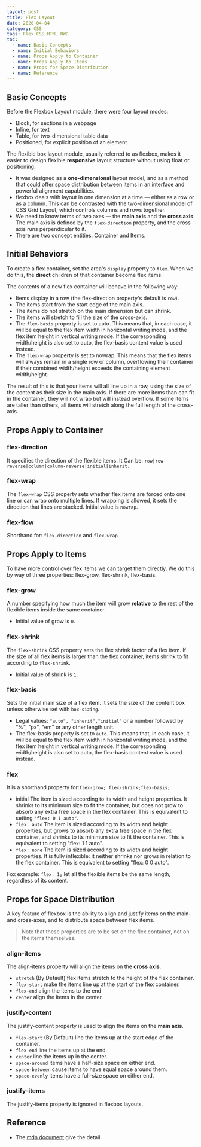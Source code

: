 ```yaml
---
layout: post
title: Flex Layout
date: 2020-04-04
category: CSS
tags: Flex CSS HTML RWD
toc: 
  - name: Basic Concepts
  - name: Initial Behaviors
  - name: Props Apply to Container
  - name: Props Apply to Items
  - name: Props for Space Distribution
  - name: Reference
---
```


## Basic Concepts 

Before the Flexbox Layout module, there were four layout modes:
- Block, for sections in a webpage
- Inline, for text
- Table, for two-dimensional table data
- Positioned, for explicit position of an element

The flexible box layout module, usually referred to as flexbox,  makes it easier to design flexible **responsive** layout structure without using float or positioning. 
- It was designed as a **one-dimensional** layout model, and as a method that could offer space distribution between items in an interface and powerful alignment capabilities. 
- flexbox deals with layout in one dimension at a time — either as a row or as a column. This can be contrasted with the two-dimensional model of CSS Grid Layout, which controls columns and rows together.
- We need to know terms of two axes — the **main axis** and the **cross axis**. The main axis is defined by the `flex-direction` property, and the cross axis runs perpendicular to it.
- There are two concept entities: Container and Items.

## Initial Behaviors

To create a flex container, set the area's `display` property to `flex`. When we do this, the **direct** children of that container become flex items.

The contents of a new flex container will behave in the following way:

- Items display in a row (the flex-direction property's default is `row`).
- The items start from the start edge of the main axis.
- The items do not stretch on the main dimension but can shrink.
- The items will stretch to fill the size of the cross-axis.
- The `flex-basis` property is set to auto. This means that, in each case, it will be equal to the flex item width in horizontal writing mode, and the flex item height in vertical writing mode. If the corresponding width/height is also set to auto, the flex-basis content value is used instead.
- The `flex-wrap` property is set to nowrap. This means that the flex items will always remain in a single row or column, overflowing their container if their combined width/height exceeds the containing element width/height.

The result of this is that your items will all line up in a row, using the size of the content as their size in the main axis. If there are more items than can fit in the container, they will not wrap but will instead overflow. If some items are taller than others, all items will stretch along the full length of the cross-axis.

## Props Apply to Container

### flex-direction
It specifies the direction of the flexible items.
It Can be: `row|row-reverse|column|column-reverse|initial|inherit;`

### flex-wrap 
The `flex-wrap` CSS property sets whether flex items are forced onto one line or can wrap onto multiple lines. 
If wrapping is allowed, it sets the direction that lines are stacked.
Initial value	is `nowrap`.

### flex-flow
Shorthand for: `flex-direction` and `flex-wrap`

## Props Apply to Items

To have more control over flex items we can target them directly. We do this by way of three properties: flex-grow, flex-shrink, flex-basis.

### flex-grow	
A number specifying how much the item will grow **relative** to the rest of the flexible items inside the same container.
- Initial value	of grow is `0`. 

### flex-shrink	
The `flex-shrink` CSS property sets the flex shrink factor of a flex item. If the size of all flex items is larger than the flex container, items shrink to fit according to `flex-shrink`.
- Initial value	of shrink is `1`.

### flex-basis	

Sets the initial main size of a flex item. It sets the size of the content box unless otherwise set with `box-sizing`.
- Legal values: `"auto", "inherit","initial"` or a number followed by "%", "px", "em" or any other length unit.
- The flex-basis property is set to `auto`. This means that, in each case, it will be equal to the flex item width in horizontal writing mode, and the flex item height in vertical writing mode. If the corresponding width/height is also set to auto, the flex-basis content value is used instead.

### flex

It is a shorthand property for:`flex-grow; flex-shrink;flex-basis;`

- initial
The item is sized according to its width and height properties. It shrinks to its minimum size to fit the container, but does not grow to absorb any extra free space in the flex container. This is equivalent to setting `"flex: 0 1 auto"`.
- `flex: auto`
The item is sized according to its width and height properties, but grows to absorb any extra free space in the flex container, and shrinks to its minimum size to fit the container. This is equivalent to setting "flex: 1 1 auto".
- `flex: none`
The item is sized according to its width and height properties. It is fully inflexible: it neither shrinks nor grows in relation to the flex container. This is equivalent to setting "flex: 0 0 auto".

Fox example: 
`flex: 1;` let all the flexible items be the same length, regardless of its content.

## Props for Space Distribution

A key feature of flexbox is the ability to align and justify items on the main- and cross-axes, and to distribute space between flex items. 

> Note that these properties are to be set on the flex container, not on the items themselves.

### align-items

The align-items property will align the items on the **cross axis**.

- `stretch` (By Default) flex items stretch to the height of the flex container. 
- `flex-start` make the items line up at the start of the flex container.
- `flex-end` align the items to the end
- `center` align the items in the center.

### justify-content

The justify-content property is used to align the items on the **main axis**. 

- `flex-start` (By Default) line the items up at the start edge of the container.
- `flex-end` line the items up at the end.
- `center` line the items up in the center.
- `space-around` items have a half-size space on either end.
- `space-between` cause items to have equal space around them.
- `space-evenly` items have a full-size space on either end.

### justify-items

The justify-items property is ignored in flexbox layouts.

## Reference

- The [mdn document](https://developer.mozilla.org/en-US/docs/Web/CSS/CSS_flexible_box_layout/Basic_concepts_of_flexbox) give the detail.


